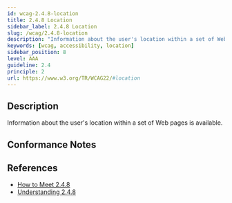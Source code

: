 ```yaml
---
id: wcag-2.4.8-location
title: 2.4.8 Location
sidebar_label: 2.4.8 Location
slug: /wcag/2.4.8-location
description: "Information about the user's location within a set of Web pages is available."
keywords: [wcag, accessibility, location]
sidebar_position: 8
level: AAA
guideline: 2.4
principle: 2
url: https://www.w3.org/TR/WCAG22/#location
---
```


## Description

Information about the user's location within a set of Web pages is available.

## Conformance Notes

<!-- Add your conformance notes and evaluation here -->

## References

- [How to Meet 2.4.8](https://www.w3.org/WAI/WCAG22/quickref/#location)
- [Understanding 2.4.8](https://www.w3.org/WAI/WCAG22/Understanding/location.html)



